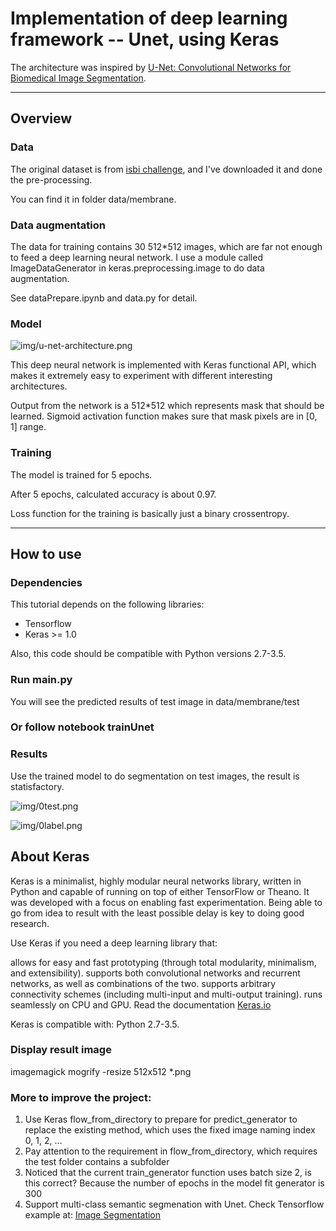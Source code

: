# Implementation of deep learning framework -- Unet, using Keras

The architecture was inspired by [U-Net: Convolutional Networks for Biomedical Image Segmentation](http://lmb.informatik.uni-freiburg.de/people/ronneber/u-net/).

---

## Overview

### Data

The original dataset is from [isbi challenge](http://brainiac2.mit.edu/isbi_challenge/), and I've downloaded it and done the pre-processing.

You can find it in folder data/membrane.

### Data augmentation

The data for training contains 30 512*512 images, which are far not enough to feed a deep learning neural network. I use a module called ImageDataGenerator in keras.preprocessing.image to do data augmentation.

See dataPrepare.ipynb and data.py for detail.


### Model

![img/u-net-architecture.png](img/u-net-architecture.png)

This deep neural network is implemented with Keras functional API, which makes it extremely easy to experiment with different interesting architectures.

Output from the network is a 512*512 which represents mask that should be learned. Sigmoid activation function
makes sure that mask pixels are in \[0, 1\] range.

### Training

The model is trained for 5 epochs.

After 5 epochs, calculated accuracy is about 0.97.

Loss function for the training is basically just a binary crossentropy.


---

## How to use

### Dependencies

This tutorial depends on the following libraries:

* Tensorflow
* Keras >= 1.0

Also, this code should be compatible with Python versions 2.7-3.5.

### Run main.py

You will see the predicted results of test image in data/membrane/test

### Or follow notebook trainUnet



### Results

Use the trained model to do segmentation on test images, the result is statisfactory.

![img/0test.png](img/0test.png)

![img/0label.png](img/0label.png)


## About Keras

Keras is a minimalist, highly modular neural networks library, written in Python and capable of running on top of either TensorFlow or Theano. It was developed with a focus on enabling fast experimentation. Being able to go from idea to result with the least possible delay is key to doing good research.

Use Keras if you need a deep learning library that:

allows for easy and fast prototyping (through total modularity, minimalism, and extensibility).
supports both convolutional networks and recurrent networks, as well as combinations of the two.
supports arbitrary connectivity schemes (including multi-input and multi-output training).
runs seamlessly on CPU and GPU.
Read the documentation [Keras.io](http://keras.io/)

Keras is compatible with: Python 2.7-3.5.


### Display result image

imagemagick mogrify -resize 512x512 *.png

### More to improve the project:

1. Use Keras flow_from_directory to prepare for predict_generator to replace the existing method, which uses the fixed image naming index 0, 1, 2, ...
2. Pay attention to the requirement in flow_from_directory, which requires the test folder contains a subfolder
3. Noticed that the current train_generator function uses batch size 2, is this correct? Because the number of epochs in the model fit generator is 300
4. Support multi-class semantic segmenation with Unet. Check Tensorflow example at: [Image Segmentation](https://www.tensorflow.org/tutorials/images/segmentation)
